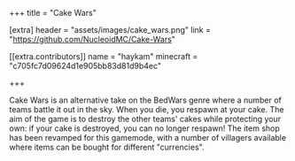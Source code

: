 +++
title = "Cake Wars"

[extra]
header = "assets/images/cake_wars.png"
link = "https://github.com/NucleoidMC/Cake-Wars"

[[extra.contributors]]
name = "haykam"
minecraft = "c705fc7d09624d1e905bb83d81d9b4ec"

+++

Cake Wars is an alternative take on the BedWars genre where a number of teams battle it out in the sky.
When you die, you respawn at your cake. The aim of the game is to destroy the other teams' cakes while protecting your own: if your cake is destroyed, you can no longer respawn! 
The item shop has been revamped for this gamemode, with a number of villagers available where items can be bought for different "currencies".